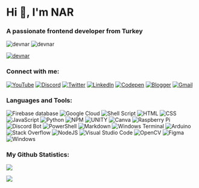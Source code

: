 Hi 👋, I'm NAR
==============

### A passionate frontend developer from Turkey

![devnar](https://komarev.com/ghpvc/?username=devnar&label=Profile%20views&color=23b5b5&style=flat) ![devnar](https://img.shields.io/badge/Most_Used_Languages-HTML-orange?style=flat)

[![devnar](https://github-profile-trophy.vercel.app/?username=devnar&row=1&theme=discord&no-frame=true&no-bg=true)](https://github.com/ryo-ma/github-profile-trophy)

### Connect with me:

[![YouTube](https://img.shields.io/badge/̲devnar-FF0000.svg?style=flat-square&logo=YouTube&logoColor=white)](https://youtube.com/@_devnar) [![Discord](https://img.shields.io/badge/NAR_support-7289DA.svg?style=flat-square&logo=discord&logoColor=white)](https://discord.gg/7ANkUb8Dyu) [![Twitter](https://img.shields.io/badge/̲devnar-000.svg?style=flat-square&logo=X&logoColor=white)](https://x.com/_devnar) [![LinkedIn](https://img.shields.io/badge/devnar-%230077B5.svg?style=flat-square&logo=linkedin&logoColor=white)](https://linkedin.com/in/devnar) [![Codepen](https://img.shields.io/badge/̲devnar-000.svg?style=flat-square&logo=Codepen&logoColor=white)](https://codepen.io/_devnar) [![Blogger](https://img.shields.io/badge/narlog-FF5722?style=flat-square&logo=blogger&logoColor=white)](https://narlog.blogspot.com/) [![Gmail](https://img.shields.io/badge/devnar@duck.com-D14836?style=flat-square&logo=gmail&logoColor=white)](mailto:devnar@duck.com)

### Languages and Tools:

![Firebase database](https://img.shields.io/badge/firebase%20DataBase-F38020?style=for-the-badge&logo=firebase&logoColor=white) ![Google Cloud](https://img.shields.io/badge/Google%20Cloud-%234285F4.svg?style=for-the-badge&logo=google-cloud&logoColor=white) ![Shell Script](https://img.shields.io/badge/shell_script-%23121011.svg?style=for-the-badge&logo=gnu-bash&logoColor=white) ![HTML](https://img.shields.io/badge/HTML-%23323330.svg?style=for-the-badge&logo=html5&logoColor=f16529) ![CSS](https://img.shields.io/badge/CSS-%23323330.svg?style=for-the-badge&logo=css3&logoColor=33a9dc) ![JavaScript](https://img.shields.io/badge/javascript-%23323330.svg?style=for-the-badge&logo=javascript&logoColor=%23F7DF1E) ![Python](https://img.shields.io/badge/python-3670A0?style=for-the-badge&logo=python&logoColor=ffdd54) ![NPM](https://img.shields.io/badge/NPM-%23000000.svg?style=for-the-badge&logo=npm&logoColor=white) ![UNITY](https://img.shields.io/badge/Unity-%2320232a.svg?style=for-the-badge&logo=unity&logoColor=white) ![Canva](https://img.shields.io/badge/Canva-%2300C4CC.svg?style=for-the-badge&logo=Canva&logoColor=white) ![Raspberry Pi](https://img.shields.io/badge/-RaspberryPi-C51A4A?style=for-the-badge&logo=Raspberry-Pi) ![Discord Bot](https://img.shields.io/badge/Bot-%235835CC.svg?style=for-the-badge&logo=discord&logoColor=white) ![PowerShell](https://img.shields.io/badge/PowerShell-%23000.svg?style=for-the-badge&logo=powershell&logoColor=white) ![Markdown](https://img.shields.io/badge/markdown-%23000000.svg?style=for-the-badge&logo=markdown&logoColor=white) ![Windows Terminal](https://img.shields.io/badge/Windows%20Terminal-%234D4D4D.svg?style=for-the-badge&logo=windows-terminal&logoColor=white) ![Arduino](https://img.shields.io/badge/Arduino-199a9f?style=for-the-badge&logo=Arduino&logoColor=white) ![Stack Overflow](https://img.shields.io/badge/-Stackoverflow-FE7A16?style=for-the-badge&logo=stack-overflow&logoColor=white) ![NodeJS](https://img.shields.io/badge/node.js-6DA55F?style=for-the-badge&logo=node.js&logoColor=white) ![Visual Studio Code](https://img.shields.io/badge/Visual%20Studio%20Code-0078d7.svg?style=for-the-badge&logo=visual-studio-code&logoColor=white) ![OpenCV](https://img.shields.io/badge/opencv-%23white.svg?style=for-the-badge&logo=opencv&logoColor=white) ![Figma](https://img.shields.io/badge/figma-%23F24E1E.svg?style=for-the-badge&logo=figma&logoColor=white) ![Windows](https://img.shields.io/badge/Windows-0078D6?style=for-the-badge&logo=windows&logoColor=white)

### My Github Statistics:

![](https://github-readme-streak-stats.herokuapp.com?user=devnar&theme=dark&hide_border=true&border_radius=10&locale=tr)  
  
![](https://github-readme-stats.vercel.app/api?username=devnar&theme=dark&show_icons=true&hide_border=true&count_private=true)
